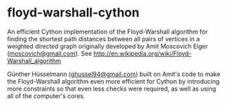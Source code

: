 floyd-warshall-cython
=====================

An efficient Cython implementation of the Floyd-Warshall algorithm for finding the shortest path distances between all pairs of vertices in a weighted directed graph originally developed by Amit Moscovich Eiger (moscovich@gmail.com). See http://en.wikipedia.org/wiki/Floyd-Warshall_algorithm

Günther Hüsselmann (ghussel94@gmail.com) built on Amit's code to make the Floyd-Warshall algorithm even more efficient for Cython by introducing more constraints so that even less checks were required, as well as using all of the computer's cores.
